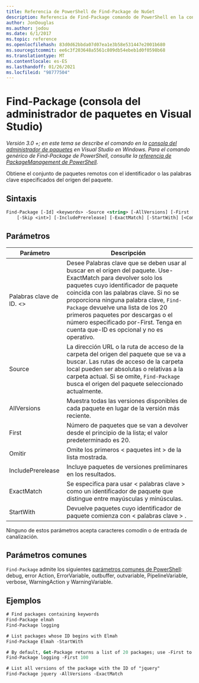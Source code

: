 ```yaml
---
title: Referencia de PowerShell de Find-Package de NuGet
description: Referencia de Find-Package comando de PowerShell en la consola del administrador de paquetes NuGet en Visual Studio.
author: JonDouglas
ms.author: jodou
ms.date: 6/1/2017
ms.topic: reference
ms.openlocfilehash: 83d0d62bbda07d07ea1e3b58e531447e2001b680
ms.sourcegitcommit: ee6c3f203648a5561c809db54ebeb1d0f0598b68
ms.translationtype: MT
ms.contentlocale: es-ES
ms.lasthandoff: 01/26/2021
ms.locfileid: "98777504"
---
```

# <a name="find-package-package-manager-console-in-visual-studio"></a>Find-Package (consola del administrador de paquetes en Visual Studio)

*Versión 3.0 +; en este tema se describe el comando en la [consola del administrador de paquetes](../../consume-packages/install-use-packages-powershell.md) en Visual Studio en Windows. Para el comando genérico de Find-Package de PowerShell, consulte la [referencia de PackageManagement de PowerShell](/powershell/module/packagemanagement/?view=powershell-6).*

Obtiene el conjunto de paquetes remotos con el identificador o las palabras clave especificados del origen del paquete.

## <a name="syntax"></a>Sintaxis

```ps
Find-Package [-Id] <keywords> -Source <string> [-AllVersions] [-First [<int>]]
    [-Skip <int>] [-IncludePrerelease] [-ExactMatch] [-StartWith] [<CommonParameters>]
```

## <a name="parameters"></a>Parámetros

| Parámetro | Descripción |
| --- | --- |
| Palabras clave de ID. &lt;&gt; | Desee Palabras clave que se deben usar al buscar en el origen del paquete. Use-ExactMatch para devolver solo los paquetes cuyo identificador de paquete coincida con las palabras clave. Si no se proporciona ninguna palabra clave, `Find-Package` devuelve una lista de los 20 primeros paquetes por descargas o el número especificado por-First. Tenga en cuenta que-ID es opcional y no es operativo. |
| Source | La dirección URL o la ruta de acceso de la carpeta del origen del paquete que se va a buscar. Las rutas de acceso de la carpeta local pueden ser absolutas o relativas a la carpeta actual. Si se omite, `Find-Package` busca el origen del paquete seleccionado actualmente. |
| AllVersions | Muestra todas las versiones disponibles de cada paquete en lugar de la versión más reciente. |
| First | Número de paquetes que se van a devolver desde el principio de la lista; el valor predeterminado es 20. |
| Omitir | Omite los primeros &lt; paquetes int &gt; de la lista mostrada.  |
| IncludePrerelease | Incluye paquetes de versiones preliminares en los resultados. |
| ExactMatch | Se especifica para usar &lt; palabras clave &gt; como un identificador de paquete que distingue entre mayúsculas y minúsculas. |
| StartWith | Devuelve paquetes cuyo identificador de paquete comienza con &lt; palabras clave &gt; . |

Ninguno de estos parámetros acepta caracteres comodín o de entrada de canalización.

## <a name="common-parameters"></a>Parámetros comunes

`Find-Package` admite los siguientes [parámetros comunes de PowerShell](/powershell/module/microsoft.powershell.core/about/about_commonparameters): debug, error Action, ErrorVariable, outbuffer, outvariable, PipelineVariable, verbose, WarningAction y WarningVariable.

## <a name="examples"></a>Ejemplos

```ps
# Find packages containing keywords
Find-Package elmah
Find-Package logging

# List packages whose ID begins with Elmah
Find-Package Elmah -StartWith

# By default, Get-Package returns a list of 20 packages; use -First to show more
Find-Package logging -First 100

# List all versions of the package with the ID of "jquery"
Find-Package jquery -AllVersions -ExactMatch
```